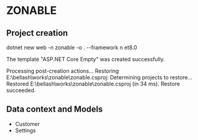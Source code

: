 # ZONABLE

## Project creation

dotnet new web -n zonable -o . --framework n
et8.0

The template "ASP.NET Core Empty" was created successfully.

Processing post-creation actions...
Restoring E:\bellash\works\zonable\zonable.csproj:
  Determining projects to restore...
  Restored E:\bellash\works\zonable\zonable.csproj (in 34 ms).
Restore succeeded.

## Data context and Models

- Customer
- Settings
